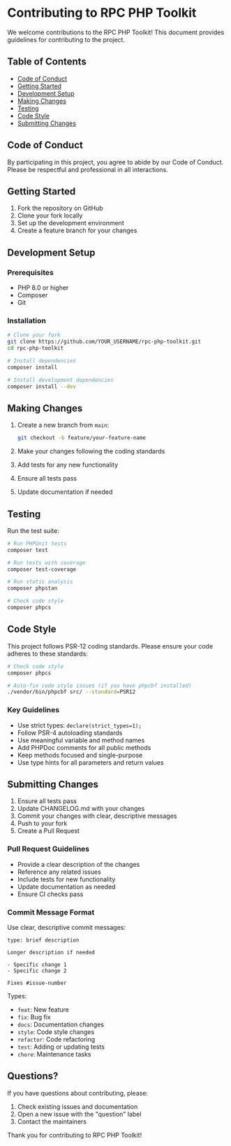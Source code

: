 # Contributing to RPC PHP Toolkit

We welcome contributions to the RPC PHP Toolkit! This document provides guidelines for contributing to the project.

## Table of Contents

- [Code of Conduct](#code-of-conduct)
- [Getting Started](#getting-started)
- [Development Setup](#development-setup)
- [Making Changes](#making-changes)
- [Testing](#testing)
- [Code Style](#code-style)
- [Submitting Changes](#submitting-changes)

## Code of Conduct

By participating in this project, you agree to abide by our Code of Conduct. Please be respectful and professional in all interactions.

## Getting Started

1. Fork the repository on GitHub
2. Clone your fork locally
3. Set up the development environment
4. Create a feature branch for your changes

## Development Setup

### Prerequisites

- PHP 8.0 or higher
- Composer
- Git

### Installation

```bash
# Clone your fork
git clone https://github.com/YOUR_USERNAME/rpc-php-toolkit.git
cd rpc-php-toolkit

# Install dependencies
composer install

# Install development dependencies
composer install --dev
```

## Making Changes

1. Create a new branch from `main`:
   ```bash
   git checkout -b feature/your-feature-name
   ```

2. Make your changes following the coding standards
3. Add tests for any new functionality
4. Ensure all tests pass
5. Update documentation if needed

## Testing

Run the test suite:

```bash
# Run PHPUnit tests
composer test

# Run tests with coverage
composer test-coverage

# Run static analysis
composer phpstan

# Check code style
composer phpcs
```

## Code Style

This project follows PSR-12 coding standards. Please ensure your code adheres to these standards:

```bash
# Check code style
composer phpcs

# Auto-fix code style issues (if you have phpcbf installed)
./vendor/bin/phpcbf src/ --standard=PSR12
```

### Key Guidelines

- Use strict types: `declare(strict_types=1);`
- Follow PSR-4 autoloading standards
- Use meaningful variable and method names
- Add PHPDoc comments for all public methods
- Keep methods focused and single-purpose
- Use type hints for all parameters and return values

## Submitting Changes

1. Ensure all tests pass
2. Update CHANGELOG.md with your changes
3. Commit your changes with clear, descriptive messages
4. Push to your fork
5. Create a Pull Request

### Pull Request Guidelines

- Provide a clear description of the changes
- Reference any related issues
- Include tests for new functionality
- Update documentation as needed
- Ensure CI checks pass

### Commit Message Format

Use clear, descriptive commit messages:

```
type: brief description

Longer description if needed

- Specific change 1
- Specific change 2

Fixes #issue-number
```

Types:
- `feat`: New feature
- `fix`: Bug fix
- `docs`: Documentation changes
- `style`: Code style changes
- `refactor`: Code refactoring
- `test`: Adding or updating tests
- `chore`: Maintenance tasks

## Questions?

If you have questions about contributing, please:

1. Check existing issues and documentation
2. Open a new issue with the "question" label
3. Contact the maintainers

Thank you for contributing to RPC PHP Toolkit!
